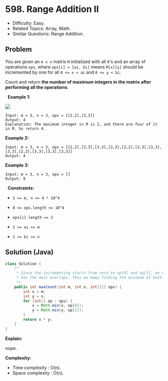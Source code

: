 # 598. Range Addition II

- Difficulty: Easy.
- Related Topics: Array, Math.
- Similar Questions: Range Addition.

## Problem

You are given an ```m x n``` matrix ```M``` initialized with all ```0```'s and an array of operations ```ops```, where ```ops[i] = [ai, bi]``` means ```M[x][y]``` should be incremented by one for all ```0 <= x < ai``` and ```0 <= y < bi```.

Count and return **the number of maximum integers in the matrix after performing all the operations**.

 
**Example 1:**

![](https://assets.leetcode.com/uploads/2020/10/02/ex1.jpg)

```
Input: m = 3, n = 3, ops = [[2,2],[3,3]]
Output: 4
Explanation: The maximum integer in M is 2, and there are four of it in M. So return 4.
```

**Example 2:**

```
Input: m = 3, n = 3, ops = [[2,2],[3,3],[3,3],[3,3],[2,2],[3,3],[3,3],[3,3],[2,2],[3,3],[3,3],[3,3]]
Output: 4
```

**Example 3:**

```
Input: m = 3, n = 3, ops = []
Output: 9
```

 
**Constraints:**


	
- ```1 <= m, n <= 4 * 10^4```
	
- ```0 <= ops.length <= 10^4```
	
- ```ops[i].length == 2```
	
- ```1 <= ai <= m```
	
- ```1 <= bi <= n```



## Solution (Java)

```java
class Solution {
    /*
     * Since the incrementing starts from zero to op[0] and op[1], we only need to find the range that
     * has the most overlaps. Thus we keep finding the minimum of both x and y.
     */
    public int maxCount(int m, int n, int[][] ops) {
        int x = m;
        int y = n;
        for (int[] op : ops) {
            x = Math.min(x, op[0]);
            y = Math.min(y, op[1]);
        }
        return x * y;
    }
}
```

**Explain:**

nope.

**Complexity:**

* Time complexity : O(n).
* Space complexity : O(n).
